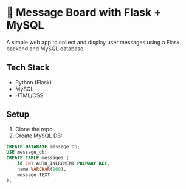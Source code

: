 # 📩 Message Board with Flask + MySQL

A simple web app to collect and display user messages using a Flask backend and MySQL database.

## Tech Stack

- Python (Flask)
- MySQL
- HTML/CSS

## Setup

1. Clone the repo
2. Create MySQL DB:
```sql
CREATE DATABASE message_db;
USE message_db;
CREATE TABLE messages (
    id INT AUTO_INCREMENT PRIMARY KEY,
    name VARCHAR(100),
    message TEXT
);
